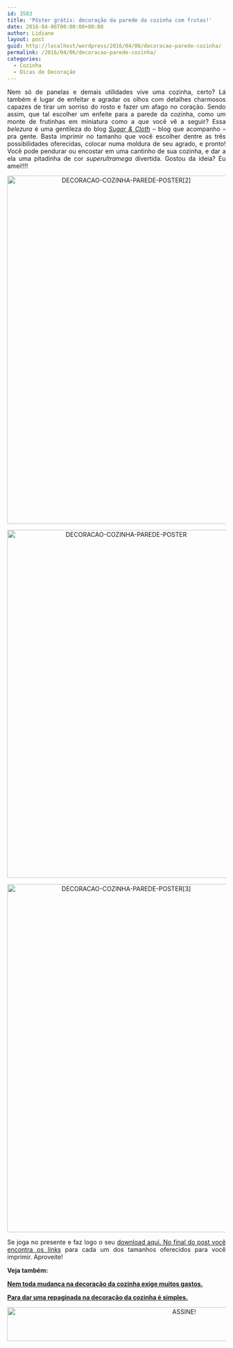```yaml
---
id: 3583
title: 'Pôster grátis: decoração da parede da cozinha com frutas!'
date: 2016-04-06T00:00:00+00:00
author: Lidiane
layout: post
guid: http://localhost/wordpress/2016/04/06/decoracao-parede-cozinha/
permalink: /2016/04/06/decoracao-parede-cozinha/
categories:
  - Cozinha
  - Dicas de Decoração
---
```

<p align="justify">
  Nem só de panelas e demais utilidades vive uma cozinha, certo? Lá também é lugar de enfeitar e agradar os olhos com detalhes charmosos capazes de tirar um sorriso do rosto e fazer um afago no coração. Sendo assim, que tal escolher um enfeite para a parede da cozinha, como um monte de frutinhas em miniatura como a que você vê a seguir? Essa <em>belezura</em> é uma gentileza do blog <em><a href="http://sugarandcloth.com/" target="_blank">Sugar & Cloth</a></em> – blog que acompanho – pra gente. Basta imprimir no tamanho que você escolher dentre as três possibilidades oferecidas, colocar numa moldura de seu agrado, e pronto! Você pode pendurar ou encostar em uma cantinho de sua cozinha, e dar a ela uma pitadinha de cor <em>superultramega</em> divertida. Gostou da ideia? Eu amei!!!!
</p>

<p align="center">
  <img class="alignnone size-full wp-image-12330" src="http://www.trololodemulher.com.br/blog/wp-content/uploads/2016/04/DECORACAO-COZINHA-PAREDE-POSTER2.jpg" alt="DECORACAO-COZINHA-PAREDE-POSTER[2]" width="533" height="800" />
</p>

<p align="center">
  <img class="alignnone size-full wp-image-12329" src="http://www.trololodemulher.com.br/blog/wp-content/uploads/2016/04/DECORACAO-COZINHA-PAREDE-POSTER.jpg" alt="DECORACAO-COZINHA-PAREDE-POSTER" width="533" height="800" />
</p>

<p align="center">
  <img class="alignnone size-full wp-image-12331" src="http://www.trololodemulher.com.br/blog/wp-content/uploads/2016/04/DECORACAO-COZINHA-PAREDE-POSTER3.jpg" alt="DECORACAO-COZINHA-PAREDE-POSTER[3]" width="533" height="800" />
</p>

<p style="text-align: justify;" align="center">
  Se joga no presente e faz logo o seu <a href="http://sugarandcloth.com/2015/03/diy-printable-fruit-wall-art/" target="_blank">download aqui. No final do post você encontra os links</a> para cada um dos tamanhos oferecidos para você imprimir. Aproveite!
</p>

<p style="text-align: justify;" align="center">
  <strong>Veja também:</strong>
</p>

<p style="text-align: justify;" align="center">
  <strong><a href="http://www.decoracaodacasa.com/decoracao-cozinha-3/" target="_blank">Nem toda mudança na decoração da cozinha exige muitos gastos.</a></strong>
</p>

<p style="text-align: justify;" align="center">
  <strong><a href="http://www.decoracaodacasa.com/decoracao-cozinha-3/" target="_blank">Para dar uma repaginada na decoração da cozinha é simples.</a></strong>
</p>

<p align="center">
  <a href="http://feedburner.google.com/fb/a/mailverify?uri=blogBichaFemea&loc=en_US" target="_blank"><img class="alignnone size-full wp-image-10439" src="http://www.trololodemulher.com.br/blog/wp-content/uploads/2014/09/ASSINE.png" alt="ASSINE!" width="800" height="78" /></a>
</p>

<p align="justify">